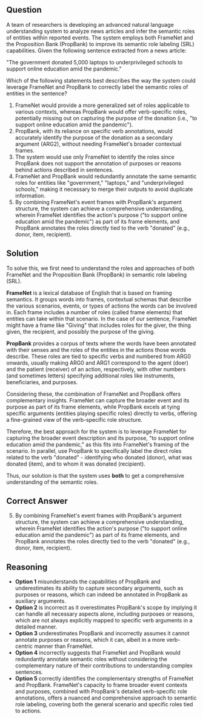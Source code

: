 ## Question
A team of researchers is developing an advanced natural language understanding system to analyze news articles and infer the semantic roles of entities within reported events. The system employs both FrameNet and the Proposition Bank (PropBank) to improve its semantic role labeling (SRL) capabilities. Given the following sentence extracted from a news article:

"The government donated 5,000 laptops to underprivileged schools to support online education amid the pandemic."

Which of the following statements best describes the way the system could leverage FrameNet and PropBank to correctly label the semantic roles of entities in the sentence?

1. FrameNet would provide a more generalized set of roles applicable to various contexts, whereas PropBank would offer verb-specific roles, potentially missing out on capturing the purpose of the donation (i.e., "to support online education amid the pandemic").
2. PropBank, with its reliance on specific verb annotations, would accurately identify the purpose of the donation as a secondary argument (ARG2), without needing FrameNet's broader contextual frames.
3. The system would use only FrameNet to identify the roles since PropBank does not support the annotation of purposes or reasons behind actions described in sentences.
4. FrameNet and PropBank would redundantly annotate the same semantic roles for entities like "government," "laptops," and "underprivileged schools," making it necessary to merge their outputs to avoid duplicate information.
5. By combining FrameNet's event frames with PropBank's argument structure, the system can achieve a comprehensive understanding, wherein FrameNet identifies the action's purpose ("to support online education amid the pandemic") as part of its frame elements, and PropBank annotates the roles directly tied to the verb "donated" (e.g., donor, item, recipient).

## Solution
To solve this, we first need to understand the roles and approaches of both FrameNet and the Proposition Bank (PropBank) in semantic role labeling (SRL).

**FrameNet** is a lexical database of English that is based on framing semantics. It groups words into frames, contextual schemas that describe the various scenarios, events, or types of actions the words can be involved in. Each frame includes a number of roles (called frame elements) that entities can take within that scenario. In the case of our sentence, FrameNet might have a frame like "Giving" that includes roles for the giver, the thing given, the recipient, and possibly the purpose of the giving.

**PropBank** provides a corpus of texts where the words have been annotated with their senses and the roles of the entities in the actions those words describe. These roles are tied to specific verbs and numbered from ARG0 onwards, usually making ARG0 and ARG1 correspond to the agent (doer) and the patient (receiver) of an action, respectively, with other numbers (and sometimes letters) specifying additional roles like instruments, beneficiaries, and purposes.

Considering these, the combination of FrameNet and PropBank offers complementary insights. FrameNet can capture the broader event and its purpose as part of its frame elements, while PropBank excels at tying specific arguments (entities playing specific roles) directly to verbs, offering a fine-grained view of the verb-specific role structure.

Therefore, the best approach for the system is to leverage FrameNet for capturing the broader event description and its purpose, "to support online education amid the pandemic," as this fits into FrameNet's framing of the scenario. In parallel, use PropBank to specifically label the direct roles related to the verb "donated" - identifying who donated (donor), what was donated (item), and to whom it was donated (recipient).

Thus, our solution is that the system uses **both** to get a comprehensive understanding of the semantic roles.

## Correct Answer
5. By combining FrameNet's event frames with PropBank's argument structure, the system can achieve a comprehensive understanding, wherein FrameNet identifies the action's purpose ("to support online education amid the pandemic") as part of its frame elements, and PropBank annotates the roles directly tied to the verb "donated" (e.g., donor, item, recipient).

## Reasoning
- **Option 1** misunderstands the capabilities of PropBank and underestimates its ability to capture secondary arguments, such as purposes or reasons, which can indeed be annotated in PropBank as auxiliary arguments.
- **Option 2** is incorrect as it overestimates PropBank's scope by implying it can handle all necessary aspects alone, including purposes or reasons, which are not always explicitly mapped to specific verb arguments in a detailed manner.
- **Option 3** underestimates PropBank and incorrectly assumes it cannot annotate purposes or reasons, which it can, albeit in a more verb-centric manner than FrameNet.
- **Option 4** incorrectly suggests that FrameNet and PropBank would redundantly annotate semantic roles without considering the complementary nature of their contributions to understanding complex sentences.
- **Option 5** correctly identifies the complementary strengths of FrameNet and PropBank. FrameNet's capacity to frame broader event contexts and purposes, combined with PropBank's detailed verb-specific role annotations, offers a nuanced and comprehensive approach to semantic role labeling, covering both the general scenario and specific roles tied to actions.